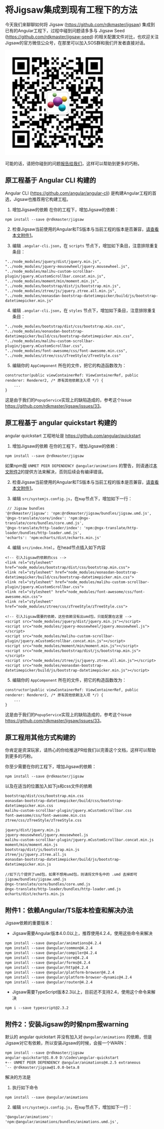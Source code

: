 
# 将Jigsaw集成到现有工程下的方法

今天我们来聊聊如何将 Jigsaw (<https://github.com/rdkmaster/jigsaw>) 集成到已有的Angular工程下，过程中碰到问题请多多与 Jigsaw Seed (<https://github.com/rdkmaster/jigsaw-seed>) 的相关配置文件对比，也欢迎关注Jigsaw的官方微信公众号，在那里可以加入SOS群和我们开发者直接对话。

![](image/qr-weixin.jpg)

可能的话，请把你碰到的问题[报告给我们](https://github.com/rdkmaster/jigsaw/issues/new)，这样可以帮助到更多的巧粉。

## 原工程基于 Angular CLI 构建的

Angular CLI (<https://github.com/angular/angular-cli>) 是构建Angular工程的首选，Jigsaw也推荐用它构建工程。

1. 增加Jigsaw的依赖
在你的工程下，增加Jigsaw的依赖：
```
npm install --save @rdkmaster/jigsaw
```

2. 检查Jigsaw当前使用的Angular和TS版本与当前工程的版本是否兼容，[请查看本文附件1](#ver-dep)。

3. 编辑 `.angular-cli.json`，在 `scripts` 节点下，增加如下条目，注意排除重复条目：
```
"../node_modules/jquery/dist/jquery.min.js",
"../node_modules/jquery-mousewheel/jquery.mousewheel.js",
"../node_modules/malihu-custom-scrollbar-plugin/jquery.mCustomScrollbar.concat.min.js",
"../node_modules/moment/min/moment.min.js",
"../node_modules/bootstrap/dist/js/bootstrap.min.js",
"../node_modules/ztree/js/jquery.ztree.all.min.js",
"../node_modules/eonasdan-bootstrap-datetimepicker/build/js/bootstrap-datetimepicker.min.js"
```

4. 编辑 `.angular-cli.json`，在 `styles` 节点下，增加如下条目，注意排除重复条目：
```
"../node_modules/bootstrap/dist/css/bootstrap.min.css",
"../node_modules/eonasdan-bootstrap-datetimepicker/build/css/bootstrap-datetimepicker.min.css",
"../node_modules/malihu-custom-scrollbar-plugin/jquery.mCustomScrollbar.css",
"../node_modules/font-awesome/css/font-awesome.min.css",
"../node_modules/ztree/css/zTreeStyle/zTreeStyle.css"
```

5. 编辑你的 `AppComponent` 所在的文件，把它的构造函数改为：
```
constructor(public viewContainerRef: ViewContainerRef, public renderer: Renderer2, /* 原有其他依赖注入项 */) {
    ...
}
```
这是由于我们的`PopupService`实现上的缺陷造成的，参考这个issue <https://github.com/rdkmaster/jigsaw/issues/33>。

## 原工程基于 angular quickstart 构建的

angular quickstart 工程地址是 <https://github.com/angular/quickstart>

1. 增加Jigsaw的依赖
在你的工程下，增加Jigsaw的依赖：
```
npm install --save @rdkmaster/jigsaw
```
如果npm报 `UNMET PEER DEPENDENCY @angular/animations` 的警告，则请通过[本文附件2](#peer-dep-warn)的提供方法来解决，否则后续会有编译错误。

2. 检查Jigsaw当前使用的Angular和TS版本与当前工程的版本是否兼容，[请查看本文附件1](#ver-dep)。

3. 编辑 `src/systemjs.config.js`，在`map`节点下，增加如下一行：
```
 // Jigsaw bundles
'@rdkmaster/jigsaw': 'npm:@rdkmaster/jigsaw/bundles/jigsaw.umd.js',
'@ngx-translate/core/index': 'npm:@ngx-translate/core/bundles/core.umd.js',
'@ngx-translate/http-loader/index': 'npm:@ngx-translate/http-loader/bundles/http-loader.umd.js',
'echarts': 'npm:echarts/dist/echarts.min.js'
```

4. 编辑 `src/index.html`，在head节点插入如下内容
```
<!-- 引入Jigsaw的依赖的css -->
<link rel="stylesheet" href="node_modules/bootstrap/dist/css/bootstrap.min.css">
<link rel="stylesheet" href="node_modules/eonasdan-bootstrap-datetimepicker/build/css/bootstrap-datetimepicker.min.css">
<link rel="stylesheet" href="node_modules/malihu-custom-scrollbar-plugin/jquery.mCustomScrollbar.css">
<link rel="stylesheet" href="node_modules/font-awesome/css/font-awesome.min.css">
<link rel="stylesheet" href="node_modules/ztree/css/zTreeStyle/zTreeStyle.css">

<!-- 引入Jigsaw需要的依赖，这些依赖没有出umd包，只能配置在这里 -->
<script src="node_modules/jquery/dist/jquery.min.js"></script>
<script src="node_modules/jquery-mousewheel/jquery.mousewheel.js"></script>
<script src="node_modules/malihu-custom-scrollbar-plugin/jquery.mCustomScrollbar.concat.min.js"></script>
<script src="node_modules/moment/min/moment.min.js"></script>
<script src="node_modules/bootstrap/dist/js/bootstrap.min.js"></script>
<script src="node_modules/ztree/js/jquery.ztree.all.min.js"></script>
<script src="node_modules/eonasdan-bootstrap-datetimepicker/build/js/bootstrap-datetimepicker.min.js"></script>
```

5. 编辑你的 `AppComponent` 所在的文件，把它的构造函数改为：
```
constructor(public viewContainerRef: ViewContainerRef, public renderer: Renderer2, /* 原有其他依赖注入项 */) {
    ...
}
```
这是由于我们的`PopupService`实现上的缺陷造成的，参考这个issue <https://github.com/rdkmaster/jigsaw/issues/33>。

## 原工程用其他方式构建的
你肯定是资深玩家，请热心的你给推送PR给我们以完善这个文档，这样可以帮助到更多的巧粉。

你至少需要在你的工程下，增加Jigsaw的依赖：
```
npm install --save @rdkmaster/jigsaw
```

以及在适当的位置加入如下js和css文件的依赖
```
bootstrap/dist/css/bootstrap.min.css
eonasdan-bootstrap-datetimepicker/build/css/bootstrap-datetimepicker.min.css
malihu-custom-scrollbar-plugin/jquery.mCustomScrollbar.css
font-awesome/css/font-awesome.min.css
ztree/css/zTreeStyle/zTreeStyle.css

jquery/dist/jquery.min.js
jquery-mousewheel/jquery.mousewheel.js
malihu-custom-scrollbar-plugin/jquery.mCustomScrollbar.concat.min.js
moment/min/moment.min.js
bootstrap/dist/js/bootstrap.min.js
ztree/js/jquery.ztree.all.js
eonasdan-bootstrap-datetimepicker/build/js/bootstrap-datetimepicker.min.js

//如下几个提供了umd包，如果不想用umd包，则请将文件名中的 .umd 去掉即可
jigsaw/bundles/jigsaw.umd.js
@ngx-translate/core/bundles/core.umd.js
@ngx-translate/http-loader/bundles/http-loader.umd.js
echarts/dist/echarts.min.js
```

<a name="ver-dep"></a>
## 附件1：依赖Angular/TS版本检查和解决办法
Jigsaw依赖的重要版本：
- Jigsaw需要Angular版本4.0.0以上，推荐使用4.2.4，使用这些命令来解决
```
npm install --save @angular/animations@4.2.4
npm install --save @angular/common@4.2.4
npm install --save @angular/compiler@4.2.4
npm install --save @angular/core@4.2.4
npm install --save @angular/forms@4.2.4
npm install --save @angular/http@4.2.4
npm install --save @angular/platform-browser@4.2.4
npm install --save @angular/platform-browser-dynamic@4.2.4
npm install --save @angular/router@4.2.4
```
- Jigsaw需要TypeScript版本2.3以上，目前还不支持2.4，使用这个命令来解决
```
npm i --save typescript@2.3.2
```

<a name="peer-dep-warn"></a>
## 附件2：安装Jigsaw的时候npm报warning
默认的 angular quickstart 并没有加入对 `@angular/animations` 的依赖，但是Jigsaw对它有依赖，所以安装Jigsaw的时候，会报一个WARN：
```
npm install --save @rdkmaster/jigsaw
angular-quickstart@1.0.0 D:\Codes\angular-quickstart
+-- UNMET PEER DEPENDENCY @angular/animations@4.2.5 extraneous
`-- @rdkmaster/jigsaw@1.0.0-beta.8
```

解决的方法是

1. 执行如下命令
```
npm install --save @angular/animations
```

2. 编辑 `src/systemjs.config.js`，在`map`节点下，增加如下一行：
```
'@angular/animations': 'npm:@angular/animations/bundles/animations.umd.js',
```